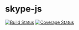 # skype-js
[![Build Status](https://travis-ci.org/oskarer/skype-node.svg?branch=master)](https://travis-ci.org/oskarer/skype-node)
[![Coverage Status](https://coveralls.io/repos/oskarer/skype-node/badge.svg?branch=master&service=github)](https://coveralls.io/github/oskarer/skype-node?branch=master)
